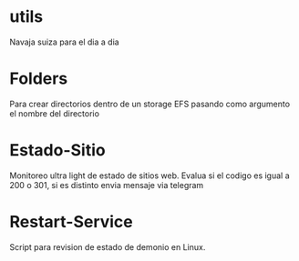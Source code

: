 # utils
Navaja suiza para el dia a dia

# Folders
Para crear directorios dentro de un storage EFS pasando como argumento el nombre del directorio

# Estado-Sitio
Monitoreo ultra light de estado de sitios web. Evalua si el codigo es igual a 200 o 301, si es distinto envia mensaje via telegram

# Restart-Service
Script para revision de estado de demonio en Linux.